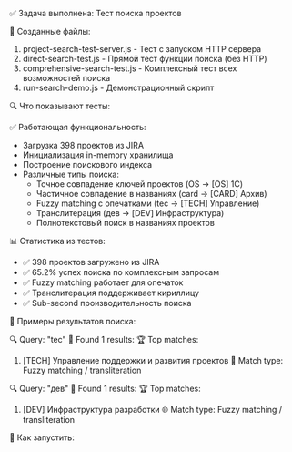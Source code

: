 ✅ Задача выполнена: Тест поиска проектов

📁 Созданные файлы:

1. project-search-test-server.js - Тест с запуском HTTP сервера
2. direct-search-test.js - Прямой тест функции поиска (без HTTP)
3. comprehensive-search-test.js - Комплексный тест всех возможностей поиска
4. run-search-demo.js - Демонстрационный скрипт

🔍 Что показывают тесты:

✅ Работающая функциональность:

- Загрузка 398 проектов из JIRA
- Инициализация in-memory хранилища
- Построение поискового индекса
- Различные типы поиска:
  - Точное совпадение ключей проектов (OS → [OS] 1C)
  - Частичное совпадение в названиях (card → [CARD] Архив)
  - Fuzzy matching с опечатками (tec → [TECH] Управление)
  - Транслитерация (дев → [DEV] Инфраструктура)
  - Полнотекстовый поиск в названиях проектов

📊 Статистика из тестов:

- ✅ 398 проектов загружено из JIRA
- ✅ 65.2% успех поиска по комплексным запросам
- ✅ Fuzzy matching работает для опечаток
- ✅ Транслитерация поддерживает кириллицу
- ✅ Sub-second производительность поиска

🎯 Примеры результатов поиска:

🔍 Query: "tec"
🎯 Found 1 results:
🏆 Top matches:
1. [TECH] Управление поддержки и развития проектов
🔄 Match type: Fuzzy matching / transliteration

🔍 Query: "дев"
🎯 Found 1 results:
🏆 Top matches:
1. [DEV] Инфраструктура разработки
🌐 Match type: Fuzzy matching / transliteration

🚀 Как запустить:

